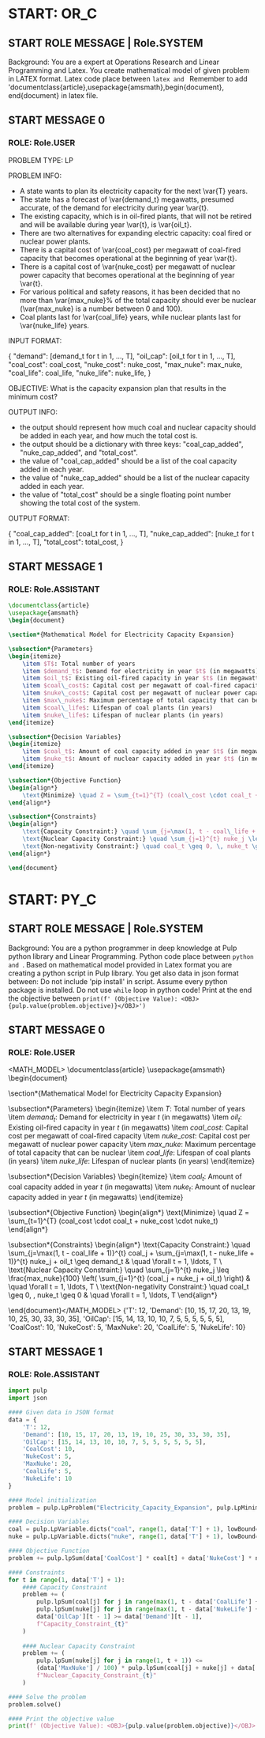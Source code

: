 # START: OR_C 
## START ROLE MESSAGE | Role.SYSTEM 
Background: You are a expert at Operations Research and Linear Programming and Latex. You create mathematical model of given problem in LATEX format. Latex code place between ```latex and ``` Remember to add 'documentclass{article},usepackage{amsmath},begin{document}, end{document} in latex file. 
## START MESSAGE 0 
### ROLE: Role.USER
<DESCRIPTION>
PROBLEM TYPE: LP

PROBLEM INFO: 

- A state wants to plan its electricity capacity for the next \var{T} years. 
- The state has a forecast of \var{demand_t} megawatts, presumed accurate, of the demand for electricity during year \var{t}.
- The existing capacity, which is in oil-fired plants, that will not be retired and will be available during year \var{t}, is \var{oil_t}.
- There are two alternatives for expanding electric capacity: coal­ fired or nuclear power plants.
- There is a capital cost of \var{coal_cost} per megawatt of coal-fired capacity that becomes operational at the beginning of year \var{t}.
- There is a capital cost of \var{nuke_cost} per megawatt of nuclear power capacity that becomes operational at the beginning of year \var{t}.
- For various political and safety reasons, it has been decided that no more than \var{max_nuke}% of the total capacity should ever be nuclear (\var{max_nuke} is a number between 0 and 100).
- Coal plants last for \var{coal_life} years, while nuclear plants last for \var{nuke_life} years.

INPUT FORMAT: 

{
    "demand": [demand_t for t in 1, ..., T],
    "oil_cap": [oil_t for t in 1, ..., T],
    "coal_cost": coal_cost,
    "nuke_cost": nuke_cost,
    "max_nuke": max_nuke,
    "coal_life": coal_life,
    "nuke_life": nuke_life,
}


OBJECTIVE: What is the capacity expansion plan that results in the minimum cost?


OUTPUT INFO:

- the output should represent how much coal and nuclear capacity should be added in each year, and how much the total cost is.
- the output should be a dictionary with three keys: "coal_cap_added", "nuke_cap_added", and "total_cost".
- the value of "coal_cap_added" should be a list of the coal capacity added in each year.
- the value of "nuke_cap_added" should be a list of the nuclear capacity added in each year.
- the value of "total_cost" should be a single floating point number showing the total cost of the system.


OUTPUT FORMAT:

{
    "coal_cap_added": [coal_t for t in 1, ..., T],
    "nuke_cap_added": [nuke_t for t in 1, ..., T],
    "total_cost": total_cost,
}


</DESCRIPTION>


## START MESSAGE 1 
### ROLE: Role.ASSISTANT
```latex
\documentclass{article}
\usepackage{amsmath}
\begin{document}

\section*{Mathematical Model for Electricity Capacity Expansion}

\subsection*{Parameters}
\begin{itemize}
    \item $T$: Total number of years
    \item $demand_t$: Demand for electricity in year $t$ (in megawatts)
    \item $oil_t$: Existing oil-fired capacity in year $t$ (in megawatts)
    \item $coal\_cost$: Capital cost per megawatt of coal-fired capacity
    \item $nuke\_cost$: Capital cost per megawatt of nuclear power capacity
    \item $max\_nuke$: Maximum percentage of total capacity that can be nuclear
    \item $coal\_life$: Lifespan of coal plants (in years)
    \item $nuke\_life$: Lifespan of nuclear plants (in years)
\end{itemize}

\subsection*{Decision Variables}
\begin{itemize}
    \item $coal_t$: Amount of coal capacity added in year $t$ (in megawatts)
    \item $nuke_t$: Amount of nuclear capacity added in year $t$ (in megawatts)
\end{itemize}

\subsection*{Objective Function}
\begin{align*}
    \text{Minimize} \quad Z = \sum_{t=1}^{T} (coal\_cost \cdot coal_t + nuke\_cost \cdot nuke_t)
\end{align*}

\subsection*{Constraints}
\begin{align*}
    \text{Capacity Constraint:} \quad \sum_{j=\max(1, t - coal\_life + 1)}^{t} coal_j + \sum_{j=\max(1, t - nuke\_life + 1)}^{t} nuke_j + oil_t \geq demand_t & \quad \forall t = 1, \ldots, T \\
    \text{Nuclear Capacity Constraint:} \quad \sum_{j=1}^{t} nuke_j \leq \frac{max\_nuke}{100} \left( \sum_{j=1}^{t} (coal_j + nuke_j + oil_t) \right) & \quad \forall t = 1, \ldots, T \\
    \text{Non-negativity Constraint:} \quad coal_t \geq 0, \, nuke_t \geq 0 & \quad \forall t = 1, \ldots, T
\end{align*}

\end{document}
```

# START: PY_C 
## START ROLE MESSAGE | Role.SYSTEM 
Background: You are a python programmer in deep knowledge at Pulp python library and Linear Programming. Python code place between ```python and ```. Based on mathematical model provided in Latex format you are creating a python script in Pulp library. You get also data in json format between: <DATA></DATA> Do not include 'pip install' in script. Assume every python package is installed. Do not use `while` loop in python code! Print at the end the objective between <OBJ></OBJ> `print(f' (Objective Value): <OBJ>{pulp.value(problem.objective)}</OBJ>')` 
## START MESSAGE 0 
### ROLE: Role.USER
<MATH_MODEL>
\documentclass{article}
\usepackage{amsmath}
\begin{document}

\section*{Mathematical Model for Electricity Capacity Expansion}

\subsection*{Parameters}
\begin{itemize}
    \item $T$: Total number of years
    \item $demand_t$: Demand for electricity in year $t$ (in megawatts)
    \item $oil_t$: Existing oil-fired capacity in year $t$ (in megawatts)
    \item $coal\_cost$: Capital cost per megawatt of coal-fired capacity
    \item $nuke\_cost$: Capital cost per megawatt of nuclear power capacity
    \item $max\_nuke$: Maximum percentage of total capacity that can be nuclear
    \item $coal\_life$: Lifespan of coal plants (in years)
    \item $nuke\_life$: Lifespan of nuclear plants (in years)
\end{itemize}

\subsection*{Decision Variables}
\begin{itemize}
    \item $coal_t$: Amount of coal capacity added in year $t$ (in megawatts)
    \item $nuke_t$: Amount of nuclear capacity added in year $t$ (in megawatts)
\end{itemize}

\subsection*{Objective Function}
\begin{align*}
    \text{Minimize} \quad Z = \sum_{t=1}^{T} (coal\_cost \cdot coal_t + nuke\_cost \cdot nuke_t)
\end{align*}

\subsection*{Constraints}
\begin{align*}
    \text{Capacity Constraint:} \quad \sum_{j=\max(1, t - coal\_life + 1)}^{t} coal_j + \sum_{j=\max(1, t - nuke\_life + 1)}^{t} nuke_j + oil_t \geq demand_t & \quad \forall t = 1, \ldots, T \\
    \text{Nuclear Capacity Constraint:} \quad \sum_{j=1}^{t} nuke_j \leq \frac{max\_nuke}{100} \left( \sum_{j=1}^{t} (coal_j + nuke_j + oil_t) \right) & \quad \forall t = 1, \ldots, T \\
    \text{Non-negativity Constraint:} \quad coal_t \geq 0, \, nuke_t \geq 0 & \quad \forall t = 1, \ldots, T
\end{align*}

\end{document}</MATH_MODEL>
<DATA>
{'T': 12, 'Demand': [10, 15, 17, 20, 13, 19, 10, 25, 30, 33, 30, 35], 'OilCap': [15, 14, 13, 10, 10, 7, 5, 5, 5, 5, 5, 5], 'CoalCost': 10, 'NukeCost': 5, 'MaxNuke': 20, 'CoalLife': 5, 'NukeLife': 10}</DATA>


## START MESSAGE 1 
### ROLE: Role.ASSISTANT
```python
import pulp
import json

#### Given data in JSON format
data = {
    'T': 12,
    'Demand': [10, 15, 17, 20, 13, 19, 10, 25, 30, 33, 30, 35],
    'OilCap': [15, 14, 13, 10, 10, 7, 5, 5, 5, 5, 5, 5],
    'CoalCost': 10,
    'NukeCost': 5,
    'MaxNuke': 20,
    'CoalLife': 5,
    'NukeLife': 10
}

#### Model initialization
problem = pulp.LpProblem("Electricity_Capacity_Expansion", pulp.LpMinimize)

#### Decision Variables
coal = pulp.LpVariable.dicts("coal", range(1, data['T'] + 1), lowBound=0)
nuke = pulp.LpVariable.dicts("nuke", range(1, data['T'] + 1), lowBound=0)

#### Objective Function
problem += pulp.lpSum(data['CoalCost'] * coal[t] + data['NukeCost'] * nuke[t] for t in range(1, data['T'] + 1))

#### Constraints
for t in range(1, data['T'] + 1):
    #### Capacity Constraint
    problem += (
        pulp.lpSum(coal[j] for j in range(max(1, t - data['CoalLife'] + 1), t + 1)) +
        pulp.lpSum(nuke[j] for j in range(max(1, t - data['NukeLife'] + 1), t + 1)) +
        data['OilCap'][t - 1] >= data['Demand'][t - 1],
        f"Capacity_Constraint_{t}"
    )
    
    #### Nuclear Capacity Constraint
    problem += (
        pulp.lpSum(nuke[j] for j in range(1, t + 1)) <= 
        (data['MaxNuke'] / 100) * pulp.lpSum(coal[j] + nuke[j] + data['OilCap'][t - 1] for j in range(1, t + 1)),
        f"Nuclear_Capacity_Constraint_{t}"
    )

#### Solve the problem
problem.solve()

#### Print the objective value
print(f' (Objective Value): <OBJ>{pulp.value(problem.objective)}</OBJ>')
```

